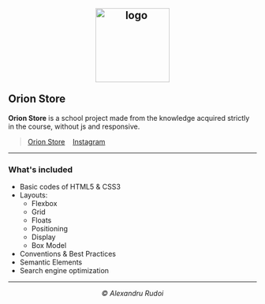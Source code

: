 ## <p align="center"><a href="https://alexandrurudoi.github.io/Personal-Site/"><img src="https://www.seekpng.com/png/full/428-4287240_no-avatar-user-circle-icon-png.png" alt="logo" width="150px" border="0"></a></p>Orion Store

**Orion Store** is a school project made from the knowledge acquired strictly in the course, without js and responsive.

> <p><a href="https://alexandrurudoi.github.io/Orion-Store-Project/">Orion Store</a>&nbsp;&nbsp;&nbsp;&nbsp;<a href="https://www.instagram.com/ralexhp25/">Instagram</a>&nbsp;&nbsp;&nbsp;&nbsp;</p>

---

### What's included

+ Basic codes of HTML5 & CSS3
+ Layouts:
  * Flexbox
  * Grid
  * Floats
  * Positioning
  * Display
  * Box Model
+ Conventions & Best Practices
+ Semantic Elements
+ Search engine optimization

---

<p align="center"><em>&copy; Alexandru Rudoi</em></p>
